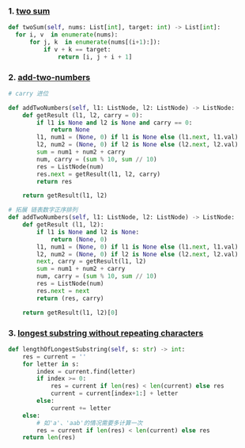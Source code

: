### 1. [two sum](https://leetcode-cn.com/problems/two-sum/)
```py
def twoSum(self, nums: List[int], target: int) -> List[int]:
  for i, v  in enumerate(nums):
      for j, k  in enumerate(nums[(i+1):]):
          if v + k == target:
              return [i, j + i + 1]
```

### 2. [add-two-numbers](https://leetcode-cn.com/problems/add-two-numbers/)
```py
# carry 进位

def addTwoNumbers(self, l1: ListNode, l2: ListNode) -> ListNode:
    def getResult (l1, l2, carry = 0):
        if l1 is None and l2 is None and carry == 0:
            return None
        l1, num1 = (None, 0) if l1 is None else (l1.next, l1.val)
        l2, num2 = (None, 0) if l2 is None else (l2.next, l2.val)
        sum = num1 + num2 + carry
        num, carry = (sum % 10, sum // 10)
        res = ListNode(num)
        res.next = getResult(l1, l2, carry)
        return res

    return getResult(l1, l2)

# 拓展 链表数字正序排列
def addTwoNumbers(self, l1: ListNode, l2: ListNode) -> ListNode:
    def getResult (l1, l2):
        if l1 is None and l2 is None:
            return (None, 0)
        l1, num1 = (None, 0) if l1 is None else (l1.next, l1.val)
        l2, num2 = (None, 0) if l2 is None else (l2.next, l2.val)
        next, carry = getResult(l1, l2)
        sum = num1 + num2 + carry
        num, carry = (sum % 10, sum // 10)
        res = ListNode(num)
        res.next = next
        return (res, carry)

    return getResult(l1, l2)[0]
```

### 3. [longest substring without repeating characters](https://leetcode-cn.com/problems/longest-substring-without-repeating-characters/)
```py
def lengthOfLongestSubstring(self, s: str) -> int:
    res = current = ''
    for letter in s:
        index = current.find(letter)
        if index >= 0:
            res = current if len(res) < len(current) else res
            current = current[index+1:] + letter
        else:
            current += letter
    else:
        # 如'a'、'aab'的情况需要多计算一次
        res = current if len(res) < len(current) else res
    return len(res)
```
